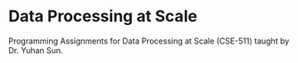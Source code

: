 # Data Processing at Scale
Programming Assignments for Data Processing at Scale (CSE-511) taught by Dr. Yuhan Sun.

